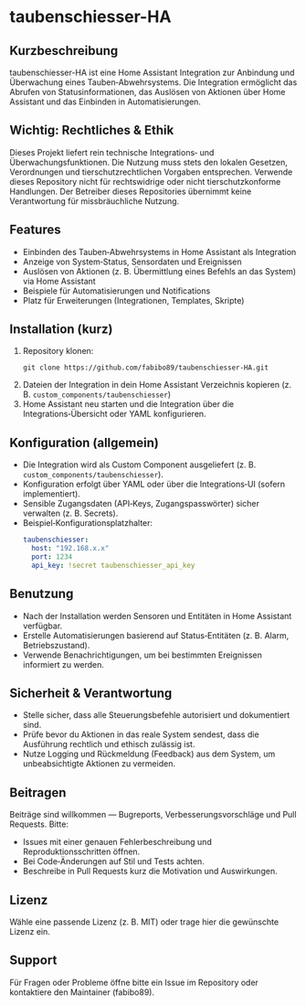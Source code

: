 # taubenschiesser-HA

Kurzbeschreibung
----------------
taubenschiesser-HA ist eine Home Assistant Integration zur Anbindung und Überwachung eines Tauben‑Abwehrsystems. Die Integration ermöglicht das Abrufen von Statusinformationen, das Auslösen von Aktionen über Home Assistant und das Einbinden in Automatisierungen.

Wichtig: Rechtliches & Ethik
---------------------------
Dieses Projekt liefert rein technische Integrations‑ und Überwachungsfunktionen. Die Nutzung muss stets den lokalen Gesetzen, Verordnungen und tierschutzrechtlichen Vorgaben entsprechen. Verwende dieses Repository nicht für rechtswidrige oder nicht tierschutzkonforme Handlungen. Der Betreiber dieses Repositories übernimmt keine Verantwortung für missbräuchliche Nutzung.

Features
--------
- Einbinden des Tauben‑Abwehrsystems in Home Assistant als Integration
- Anzeige von System‑Status, Sensordaten und Ereignissen
- Auslösen von Aktionen (z. B. Übermittlung eines Befehls an das System) via Home Assistant
- Beispiele für Automatisierungen und Notifications
- Platz für Erweiterungen (Integrationen, Templates, Skripte)

Installation (kurz)
-------------------
1. Repository klonen:
   ```
   git clone https://github.com/fabibo89/taubenschiesser-HA.git
   ```
2. Dateien der Integration in dein Home Assistant Verzeichnis kopieren (z. B. `custom_components/taubenschiesser`)
3. Home Assistant neu starten und die Integration über die Integrations‑Übersicht oder YAML konfigurieren.

Konfiguration (allgemein)
-------------------------
- Die Integration wird als Custom Component ausgeliefert (z. B. `custom_components/taubenschiesser`).
- Konfiguration erfolgt über YAML oder über die Integrations‑UI (sofern implementiert).
- Sensible Zugangsdaten (API‑Keys, Zugangspasswörter) sicher verwalten (z. B. Secrets).
- Beispiel‑Konfigurationsplatzhalter:
  ```yaml
  taubenschiesser:
    host: "192.168.x.x"
    port: 1234
    api_key: !secret taubenschiesser_api_key
  ```

Benutzung
--------
- Nach der Installation werden Sensoren und Entitäten in Home Assistant verfügbar.
- Erstelle Automatisierungen basierend auf Status‑Entitäten (z. B. Alarm, Betriebszustand).
- Verwende Benachrichtigungen, um bei bestimmten Ereignissen informiert zu werden.

Sicherheit & Verantwortung
--------------------------
- Stelle sicher, dass alle Steuerungsbefehle autorisiert und dokumentiert sind.
- Prüfe bevor du Aktionen in das reale System sendest, dass die Ausführung rechtlich und ethisch zulässig ist.
- Nutze Logging und Rückmeldung (Feedback) aus dem System, um unbeabsichtigte Aktionen zu vermeiden.

Beitragen
---------
Beiträge sind willkommen — Bugreports, Verbesserungsvorschläge und Pull Requests. Bitte:
- Issues mit einer genauen Fehlerbeschreibung und Reproduktionsschritten öffnen.
- Bei Code‑Änderungen auf Stil und Tests achten.
- Beschreibe in Pull Requests kurz die Motivation und Auswirkungen.

Lizenz
------
Wähle eine passende Lizenz (z. B. MIT) oder trage hier die gewünschte Lizenz ein.

Support
-------
Für Fragen oder Probleme öffne bitte ein Issue im Repository oder kontaktiere den Maintainer (fabibo89).
